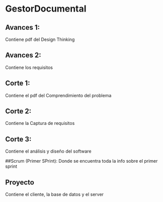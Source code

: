 # GestorDocumental
## Avances 1: 
Contiene pdf del Design Thinking 

## Avances 2: 
Contiene los requisitos 

## Corte 1: 
Contiene el pdf del Comprendimiento del problema 

## Corte 2:
Contiene la Captura de requisitos

## Corte 3: 
Contiene el análisis y diseño del software

##Scrum (Primer SPrint):
Donde se encuentra toda la info sobre el primer sprint

## Proyecto
Contiene el cliente, la base de datos y el server
